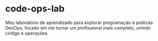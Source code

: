 # code-ops-lab

Meu laboratório de aprendizado para explorar programação e práticas DevOps, focado em me tornar um profissional mais completo, unindo código e operações.
